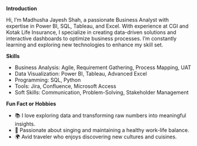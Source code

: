 **Introduction**

Hi, I’m Madhusha Jayesh Shah, a passionate Business Analyst with expertise in Power BI, SQL, Tableau, and Excel. With experience at CGI and Kotak Life Insurance, I specialize in creating data-driven solutions and interactive dashboards to optimize business processes. I’m constantly learning and exploring new technologies to enhance my skill set.

**Skills**
- Business Analysis: Agile, Requirement Gathering, Process Mapping, UAT
- Data Visualization: Power BI, Tableau, Advanced Excel
- Programming: SQL, Python
- Tools: Jira, Confluence, Microsoft Access
- Soft Skills: Communication, Problem-Solving, Stakeholder Management

**Fun Fact or Hobbies**
- 📚 I love exploring data and transforming raw numbers into meaningful insights.
- 🧘 Passionate about singing and maintaining a healthy work-life balance.
- 🌍 Avid traveler who enjoys discovering new cultures and cuisines.
